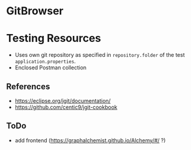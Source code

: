 # GitBrowser

# Testing Resources

* Uses own git repository as specified in `repository.folder` of the test `application.properties`.
* Enclosed Postman collection


## References

* https://eclipse.org/jgit/documentation/
* https://github.com/centic9/jgit-cookbook

## ToDo

* add frontend (https://graphalchemist.github.io/Alchemy/#/ ?)